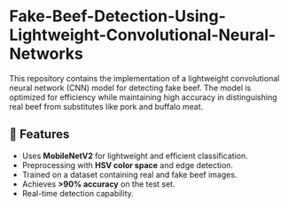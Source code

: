 # Fake-Beef-Detection-Using-Lightweight-Convolutional-Neural-Networks

This repository contains the implementation of a lightweight convolutional neural network (CNN) model for detecting fake beef. The model is optimized for efficiency while maintaining high accuracy in distinguishing real beef from substitutes like pork and buffalo meat.

## 📌 Features
- Uses **MobileNetV2** for lightweight and efficient classification.
- Preprocessing with **HSV color space** and edge detection.
- Trained on a dataset containing real and fake beef images.
- Achieves **>90% accuracy** on the test set.
- Real-time detection capability.


